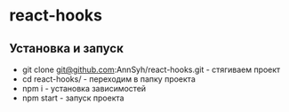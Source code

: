 # react-hooks

## Установка и запуск
- git clone git@github.com:AnnSyh/react-hooks.git - стягиваем проект
- cd react-hooks/  - переходим в папку проекта
- npm i - установка зависимостей
- npm start - запуск проекта
